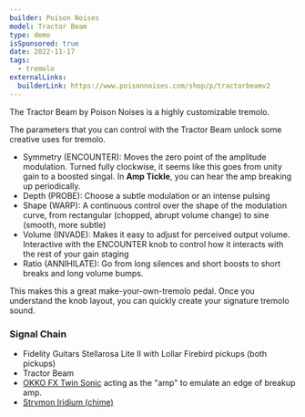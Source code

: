 ```yaml
---
builder: Poison Noises
model: Tractor Beam
type: demo
isSponsored: true
date: 2022-11-17
tags:
  - tremolo
externalLinks:
  builderLink: https://www.poisonnoises.com/shop/p/tractorbeamv2
---
```


The Tractor Beam by Poison Noises is a highly customizable tremolo.

The parameters that you can control with the Tractor Beam unlock some creative uses for tremolo.

- Symmetry (ENCOUNTER): Moves the zero point of the amplitude modulation. Turned fully clockwise, it seems like this goes from unity gain to a boosted singal. In **Amp Tickle**, you can hear the amp breaking up periodically.
- Depth (PROBE): Choose a subtle modulation or an intense pulsing
- Shape (WARP): A continuous control over the shape of the modulation curve, from rectangular (chopped, abrupt volume change) to sine (smooth, more subtle)
- Volume (INVADE): Makes it easy to adjust for perceived output volume. Interactive with the ENCOUNTER knob to control how it interacts with the rest of your gain staging
- Ratio (ANNIHILATE): Go from long silences and short boosts to short breaks and long volume bumps.

This makes this a great make-your-own-tremolo pedal. Once you understand the knob layout, you can quickly create your signature tremolo sound.

### Signal Chain

- Fidelity Guitars Stellarosa Lite II with Lollar Firebird pickups (both pickups)
- Tractor Beam
- [OKKO FX Twin Sonic](/demos/okko-fx-twin-sonic-mkii) acting as the "amp" to emulate an edge of breakup amp.
- [Strymon Iridium (chime)](/demos/strymon-iridium)
